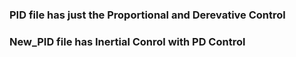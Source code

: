 ### PID file has just the Proportional and Derevative Control

### New_PID file has Inertial Conrol with PD Control
